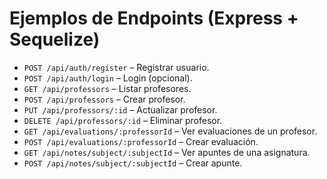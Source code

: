 # Ejemplos de Endpoints (Express + Sequelize)

- `POST /api/auth/register` – Registrar usuario.
- `POST /api/auth/login` – Login (opcional).
- `GET /api/professors` – Listar profesores.
- `POST /api/professors` – Crear profesor.
- `PUT /api/professors/:id` – Actualizar profesor.
- `DELETE /api/professors/:id` – Eliminar profesor.
- `GET /api/evaluations/:professorId` – Ver evaluaciones de un profesor.
- `POST /api/evaluations/:professorId` – Crear evaluación.
- `GET /api/notes/subject/:subjectId` – Ver apuntes de una asignatura.
- `POST /api/notes/subject/:subjectId` – Crear apunte.

